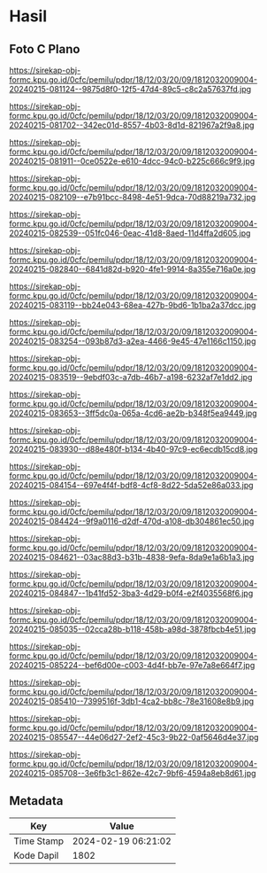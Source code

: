 # Hasil

## Foto C Plano

https://sirekap-obj-formc.kpu.go.id/0cfc/pemilu/pdpr/18/12/03/20/09/1812032009004-20240215-081124--9875d8f0-12f5-47d4-89c5-c8c2a57637fd.jpg

https://sirekap-obj-formc.kpu.go.id/0cfc/pemilu/pdpr/18/12/03/20/09/1812032009004-20240215-081702--342ec01d-8557-4b03-8d1d-821967a2f9a8.jpg

https://sirekap-obj-formc.kpu.go.id/0cfc/pemilu/pdpr/18/12/03/20/09/1812032009004-20240215-081911--0ce0522e-e610-4dcc-94c0-b225c666c9f9.jpg

https://sirekap-obj-formc.kpu.go.id/0cfc/pemilu/pdpr/18/12/03/20/09/1812032009004-20240215-082109--e7b91bcc-8498-4e51-9dca-70d88219a732.jpg

https://sirekap-obj-formc.kpu.go.id/0cfc/pemilu/pdpr/18/12/03/20/09/1812032009004-20240215-082539--051fc046-0eac-41d8-8aed-11d4ffa2d605.jpg

https://sirekap-obj-formc.kpu.go.id/0cfc/pemilu/pdpr/18/12/03/20/09/1812032009004-20240215-082840--6841d82d-b920-4fe1-9914-8a355e716a0e.jpg

https://sirekap-obj-formc.kpu.go.id/0cfc/pemilu/pdpr/18/12/03/20/09/1812032009004-20240215-083119--bb24e043-68ea-427b-9bd6-1b1ba2a37dcc.jpg

https://sirekap-obj-formc.kpu.go.id/0cfc/pemilu/pdpr/18/12/03/20/09/1812032009004-20240215-083254--093b87d3-a2ea-4466-9e45-47e1166c1150.jpg

https://sirekap-obj-formc.kpu.go.id/0cfc/pemilu/pdpr/18/12/03/20/09/1812032009004-20240215-083519--9ebdf03c-a7db-46b7-a198-6232af7e1dd2.jpg

https://sirekap-obj-formc.kpu.go.id/0cfc/pemilu/pdpr/18/12/03/20/09/1812032009004-20240215-083653--3ff5dc0a-065a-4cd6-ae2b-b348f5ea9449.jpg

https://sirekap-obj-formc.kpu.go.id/0cfc/pemilu/pdpr/18/12/03/20/09/1812032009004-20240215-083930--d88e480f-b134-4b40-97c9-ec6ecdb15cd8.jpg

https://sirekap-obj-formc.kpu.go.id/0cfc/pemilu/pdpr/18/12/03/20/09/1812032009004-20240215-084154--697e4f4f-bdf8-4cf8-8d22-5da52e86a033.jpg

https://sirekap-obj-formc.kpu.go.id/0cfc/pemilu/pdpr/18/12/03/20/09/1812032009004-20240215-084424--9f9a0116-d2df-470d-a108-db304861ec50.jpg

https://sirekap-obj-formc.kpu.go.id/0cfc/pemilu/pdpr/18/12/03/20/09/1812032009004-20240215-084621--03ac88d3-b31b-4838-9efa-8da9e1a6b1a3.jpg

https://sirekap-obj-formc.kpu.go.id/0cfc/pemilu/pdpr/18/12/03/20/09/1812032009004-20240215-084847--1b41fd52-3ba3-4d29-b0f4-e2f4035568f6.jpg

https://sirekap-obj-formc.kpu.go.id/0cfc/pemilu/pdpr/18/12/03/20/09/1812032009004-20240215-085035--02cca28b-b118-458b-a98d-3878fbcb4e51.jpg

https://sirekap-obj-formc.kpu.go.id/0cfc/pemilu/pdpr/18/12/03/20/09/1812032009004-20240215-085224--bef6d00e-c003-4d4f-bb7e-97e7a8e664f7.jpg

https://sirekap-obj-formc.kpu.go.id/0cfc/pemilu/pdpr/18/12/03/20/09/1812032009004-20240215-085410--7399516f-3db1-4ca2-bb8c-78e31608e8b9.jpg

https://sirekap-obj-formc.kpu.go.id/0cfc/pemilu/pdpr/18/12/03/20/09/1812032009004-20240215-085547--44e06d27-2ef2-45c3-9b22-0af5646d4e37.jpg

https://sirekap-obj-formc.kpu.go.id/0cfc/pemilu/pdpr/18/12/03/20/09/1812032009004-20240215-085708--3e6fb3c1-862e-42c7-9bf6-4594a8eb8d61.jpg


## Metadata

| Key        | Value               |
| ---------- | ------------------- |
| Time Stamp | 2024-02-19 06:21:02 |
| Kode Dapil | 1802                |



